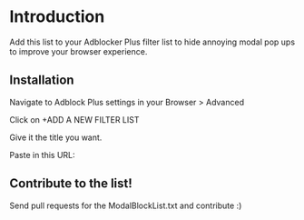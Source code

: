 # Introduction

Add this list to your Adblocker Plus filter list to hide annoying modal pop ups to improve your browser experience. 

## Installation

Navigate to Adblock Plus settings in your Browser > Advanced

Click on +ADD A NEW FILTER LIST

Give it the title you want.

Paste in this URL:

## Contribute to the list!

Send pull requests for the ModalBlockList.txt and contribute :)